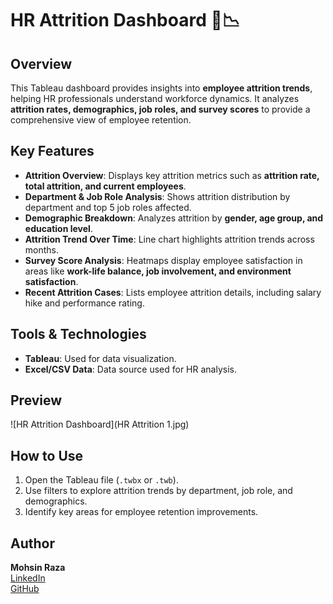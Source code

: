 # HR Attrition Dashboard 👥📉

## Overview
This Tableau dashboard provides insights into **employee attrition trends**, helping HR professionals understand workforce dynamics. It analyzes **attrition rates, demographics, job roles, and survey scores** to provide a comprehensive view of employee retention.

## Key Features
- **Attrition Overview**: Displays key attrition metrics such as **attrition rate, total attrition, and current employees**.
- **Department & Job Role Analysis**: Shows attrition distribution by department and top 5 job roles affected.
- **Demographic Breakdown**: Analyzes attrition by **gender, age group, and education level**.
- **Attrition Trend Over Time**: Line chart highlights attrition trends across months.
- **Survey Score Analysis**: Heatmaps display employee satisfaction in areas like **work-life balance, job involvement, and environment satisfaction**.
- **Recent Attrition Cases**: Lists employee attrition details, including salary hike and performance rating.

## Tools & Technologies
- **Tableau**: Used for data visualization.
- **Excel/CSV Data**: Data source used for HR analysis.

## Preview
![HR Attrition Dashboard](HR Attrition 1.jpg)

## How to Use
1. Open the Tableau file (`.twbx` or `.twb`).
2. Use filters to explore attrition trends by department, job role, and demographics.
3. Identify key areas for employee retention improvements.

## Author
**Mohsin Raza**  
[LinkedIn](www.linkedin.com/in/mohsin--raza)  
[GitHub](https://github.com/MohsinR11)
